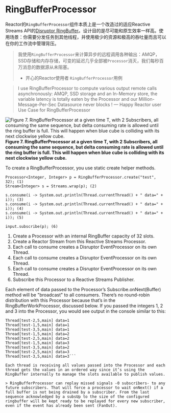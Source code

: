# RingBufferProcessor
Reactor的`RingBufferProcessor`组件本质上是一个改造过的适应Reactive Streams API的[Disruptor RingBuffer](https://github.com/LMAX-Exchange/disruptor)。设计目的是尽可能和原生效率一样高。使用场景：你需要分发任务到其他线程，并使用极少的资源和极高的吞吐量而且可以在你的工作流中管理背压。

> 我使用`RingBufferProcessor`来计算异步的远程调用各种输出：AMQP，SSD存储和内存存储，可变的延迟几乎全部被`Processor`消灭，我们每秒百万消息的数据源从未阻塞。
> - 开心的Reactor使用者
> `RingBufferProcessor`用例

> I use RingBufferProcessor to compute various output remote calls asynchronously: AMQP, SSD storage and an In-Memory store, the variable latency is totally eaten by the Processor and our Million-Message-Per-Sec Datasource never blocks !
> — Happy Reactor user
> Use Case for RingBufferProcessor

![Figure 7. RingBufferProcessor at a given time T, with 2 Subscribers, all consuming the same sequence, but delta consuming rate is allowed until the ring buffer is full. This will happen when blue cube is colliding with its next clockwise yellow cube.](http://projectreactor.io/docs/reference/images/RBP.png)
**Figure 7. RingBufferProcessor at a given time T, with 2 Subscribers, all consuming the same sequence, but delta consuming rate is allowed until the ring buffer is full. This will happen when blue cube is colliding with its next clockwise yellow cube.**

To create a RingBufferProcessor, you use static create helper methods.

```
Processor<Integer, Integer> p = RingBufferProcessor.create("test", 32); (1)
Stream<Integer> s = Streams.wrap(p); (2)

s.consume(i -> System.out.println(Thread.currentThread() + " data=" + i)); (3)
s.consume(i -> System.out.println(Thread.currentThread() + " data=" + i)); (4)
s.consume(i -> System.out.println(Thread.currentThread() + " data=" + i)); (5)

input.subscribe(p); (6)
```

1. Create a Processor with an internal RingBuffer capacity of 32 slots.
1. Create a Reactor Stream from this Reactive Streams Processor.
1. Each call to consume creates a Disruptor EventProcessor on its own Thread.
1. Each call to consume creates a Disruptor EventProcessor on its own Thread.
1. Each call to consume creates a Disruptor EventProcessor on its own Thread.
1. Subscribe this Processor to a Reactive Streams Publisher.

Each element of data passed to the Processor’s Subscribe.onNext(Buffer) method will be "broadcast" to all consumers. There’s no round-robin distribution with this Processor because that’s in the RingBufferWorkProcessor, discussed below. If you passed the integers 1, 2 and 3 into the Processor, you would see output in the console similar to this:

```
Thread[test-2,5,main] data=1
Thread[test-1,5,main] data=1
Thread[test-3,5,main] data=1
Thread[test-1,5,main] data=2
Thread[test-2,5,main] data=2
Thread[test-1,5,main] data=3
Thread[test-3,5,main] data=2
Thread[test-2,5,main] data=3
Thread[test-3,5,main] data=3```

Each thread is receiving all values passed into the Processor and each thread gets the values in an ordered way since it’s using the RingBuffer internally to manage the slots available to publish values.

> RingBufferProcessor can replay missed signals -0 subscribers- to any future subscribers. That will force a processor to wait onNext() if a full buffer is not being drained by a subscriber. From the last sequence acknowledged by a subsUp to the size of the configured ringbuffer will be kept ready to be replayed for every new subscriber, even if the event has already been sent (FanOut).
